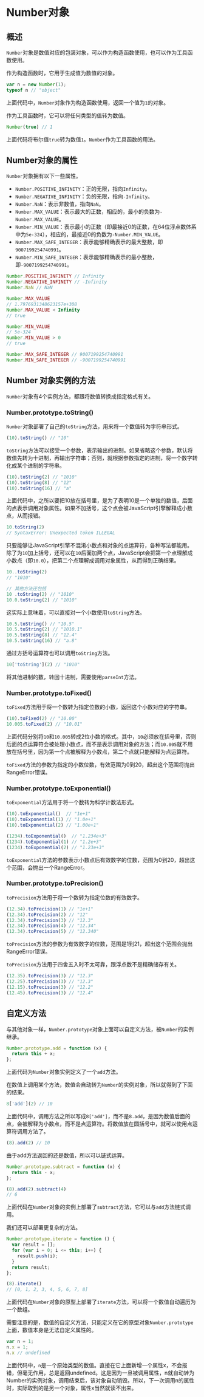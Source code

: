 
# Number对象

## 概述

`Number`对象是数值对应的包装对象，可以作为构造函数使用，也可以作为工具函数使用。

作为构造函数时，它用于生成值为数值的对象。

```javascript
var n = new Number(1);
typeof n // "object"
```

上面代码中，`Number`对象作为构造函数使用，返回一个值为`1`的对象。

作为工具函数时，它可以将任何类型的值转为数值。

```javascript
Number(true) // 1
```

上面代码将布尔值`true`转为数值`1`。`Number`作为工具函数的用法。

## Number对象的属性

`Number`对象拥有以下一些属性。

- `Number.POSITIVE_INFINITY`：正的无限，指向`Infinity`。
- `Number.NEGATIVE_INFINITY`：负的无限，指向`-Infinity`。
- `Number.NaN`：表示非数值，指向`NaN`。
- `Number.MAX_VALUE`：表示最大的正数，相应的，最小的负数为`-Number.MAX_VALUE`。
- `Number.MIN_VALUE`：表示最小的正数（即最接近0的正数，在64位浮点数体系中为`5e-324`），相应的，最接近0的负数为`-Number.MIN_VALUE`。
- `Number.MAX_SAFE_INTEGER`：表示能够精确表示的最大整数，即`9007199254740991`。
- `Number.MIN_SAFE_INTEGER`：表示能够精确表示的最小整数，即`-9007199254740991`。

```javascript
Number.POSITIVE_INFINITY // Infinity
Number.NEGATIVE_INFINITY // -Infinity
Number.NaN // NaN

Number.MAX_VALUE
// 1.7976931348623157e+308
Number.MAX_VALUE < Infinity
// true

Number.MIN_VALUE
// 5e-324
Number.MIN_VALUE > 0
// true

Number.MAX_SAFE_INTEGER // 9007199254740991
Number.MIN_SAFE_INTEGER // -9007199254740991
```

## Number 对象实例的方法

`Number`对象有4个实例方法，都跟将数值转换成指定格式有关。

### Number.prototype.toString()

`Number`对象部署了自己的`toString`方法，用来将一个数值转为字符串形式。

```javascript
(10).toString() // "10"
```

`toString`方法可以接受一个参数，表示输出的进制。如果省略这个参数，默认将数值先转为十进制，再输出字符串；否则，就根据参数指定的进制，将一个数字转化成某个进制的字符串。

```javascript
(10).toString(2) // "1010"
(10).toString(8) // "12"
(10).toString(16) // "a"
```

上面代码中，之所以要把10放在括号里，是为了表明10是一个单独的数值，后面的点表示调用对象属性。如果不加括号，这个点会被JavaScript引擎解释成小数点，从而报错。

```javascript
10.toString(2)
// SyntaxError: Unexpected token ILLEGAL
```

只要能够让JavaScript引擎不混淆小数点和对象的点运算符，各种写法都能用。除了为`10`加上括号，还可以在`10`后面加两个点，JavaScript会把第一个点理解成小数点（即`10.0`），把第二个点理解成调用对象属性，从而得到正确结果。

```javascript
10..toString(2)
// "1010"

// 其他方法还包括
10 .toString(2) // "1010"
10.0.toString(2) // "1010"
```

这实际上意味着，可以直接对一个小数使用`toString`方法。

```javascript
10.5.toString() // "10.5"
10.5.toString(2) // "1010.1"
10.5.toString(8) // "12.4"
10.5.toString(16) // "a.8"
```

通过方括号运算符也可以调用`toString`方法。

```javascript
10['toString'](2) // "1010"
```

将其他进制的数，转回十进制，需要使用`parseInt`方法。

### Number.prototype.toFixed()

`toFixed`方法用于将一个数转为指定位数的小数，返回这个小数对应的字符串。

```javascript
(10).toFixed(2) // "10.00"
10.005.toFixed(2) // "10.01"
```

上面代码分别将`10`和`10.005`转成2位小数的格式。其中，`10`必须放在括号里，否则后面的点运算符会被处理小数点，而不是表示调用对象的方法；而`10.005`就不用放在括号里，因为第一个点被解释为小数点，第二个点就只能解释为点运算符。

`toFixed`方法的参数为指定的小数位数，有效范围为0到20，超出这个范围将抛出RangeError错误。

### Number.prototype.toExponential()

`toExponential`方法用于将一个数转为科学计数法形式。

```javascript
(10).toExponential()  // "1e+1"
(10).toExponential(1) // "1.0e+1"
(10).toExponential(2) // "1.00e+1"

(1234).toExponential()  // "1.234e+3"
(1234).toExponential(1) // "1.2e+3"
(1234).toExponential(2) // "1.23e+3"
```

`toExponential`方法的参数表示小数点后有效数字的位数，范围为0到20，超出这个范围，会抛出一个RangeError。

### Number.prototype.toPrecision()

`toPrecision`方法用于将一个数转为指定位数的有效数字。

```javascript
(12.34).toPrecision(1) // "1e+1"
(12.34).toPrecision(2) // "12"
(12.34).toPrecision(3) // "12.3"
(12.34).toPrecision(4) // "12.34"
(12.34).toPrecision(5) // "12.340"
```

`toPrecision`方法的参数为有效数字的位数，范围是1到21，超出这个范围会抛出RangeError错误。

`toPrecision`方法用于四舍五入时不太可靠，跟浮点数不是精确储存有关。

```javascript
(12.35).toPrecision(3) // "12.3"
(12.25).toPrecision(3) // "12.3"
(12.15).toPrecision(3) // "12.2"
(12.45).toPrecision(3) // "12.4"
```

## 自定义方法

与其他对象一样，`Number.prototype`对象上面可以自定义方法，被`Number`的实例继承。

```javascript
Number.prototype.add = function (x) {
  return this + x;
};
```

上面代码为`Number`对象实例定义了一个`add`方法。

在数值上调用某个方法，数值会自动转为`Number`的实例对象，所以就得到了下面的结果。

```javascript
8['add'](2) // 10
```

上面代码中，调用方法之所以写成`8['add']`，而不是`8.add`，是因为数值后面的点，会被解释为小数点，而不是点运算符。将数值放在圆括号中，就可以使用点运算符调用方法了。

```javascript
(8).add(2) // 10
```

由于add方法返回的还是数值，所以可以链式运算。

```javascript
Number.prototype.subtract = function (x) {
  return this - x;
};

(8).add(2).subtract(4)
// 6
```

上面代码在`Number`对象的实例上部署了`subtract`方法，它可以与`add`方法链式调用。

我们还可以部署更复杂的方法。

```javascript
Number.prototype.iterate = function () {
  var result = [];
  for (var i = 0; i <= this; i++) {
    result.push(i);
  }
  return result;
};

(8).iterate()
// [0, 1, 2, 3, 4, 5, 6, 7, 8]
```

上面代码在`Number`对象的原型上部署了`iterate`方法，可以将一个数值自动遍历为一个数组。

需要注意的是，数值的自定义方法，只能定义在它的原型对象`Number.prototype`上面，数值本身是无法自定义属性的。

```javascript
var n = 1;
n.x = 1;
n.x // undefined
```

上面代码中，`n`是一个原始类型的数值。直接在它上面新增一个属性x，不会报错，但毫无作用，总是返回undefined。这是因为一旦被调用属性，n就自动转为Number的实例对象，调用结束后，该对象自动销毁。所以，下一次调用n的属性时，实际取到的是另一个对象，属性x当然就读不出来。
